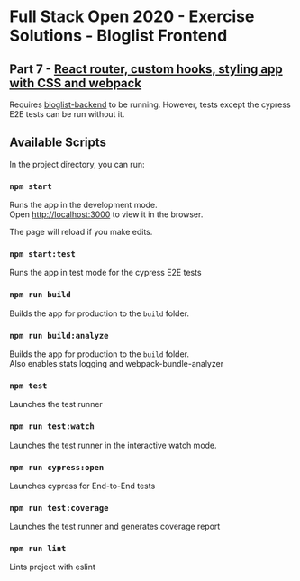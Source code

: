 # Full Stack Open 2020 - Exercise Solutions - Bloglist Frontend

## Part 7 - [React router, custom hooks, styling app with CSS and webpack](https://fullstackopen.com/en/part7)

Requires [bloglist-backend](https://github.com/jeremy-ebinum/full-stack-open-2020/tree/master/part7/bloglist-backend) to be running. However, tests except the cypress E2E tests can be run without it.

## Available Scripts

In the project directory, you can run:

### `npm start`

Runs the app in the development mode.<br />
Open [http://localhost:3000](http://localhost:3000) to view it in the browser.

The page will reload if you make edits.<br />

### `npm start:test`

Runs the app in test mode for the cypress E2E tests

### `npm run build`

Builds the app for production to the `build` folder.<br />

### `npm run build:analyze`

Builds the app for production to the `build` folder.<br />
Also enables stats logging and webpack-bundle-analyzer

### `npm test`

Launches the test runner

### `npm run test:watch`

Launches the test runner in the interactive watch mode.<br />

### `npm run cypress:open`

Launches cypress for End-to-End tests

### `npm run test:coverage`

Launches the test runner and generates coverage report

### `npm run lint`

Lints project with eslint
